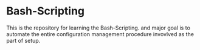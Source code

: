 # Bash-Scripting
This is the repository for learning the Bash-Scripting. and major goal is to automate the entire configuration management procedure  invovlved as the part of setup.

